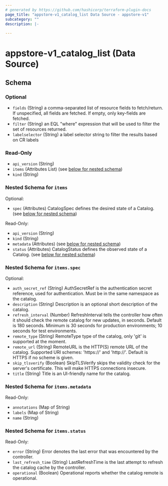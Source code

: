 ```yaml
---
# generated by https://github.com/hashicorp/terraform-plugin-docs
page_title: "appstore-v1_catalog_list Data Source - appstore-v1"
subcategory: ""
description: |-
  
---
```


# appstore-v1_catalog_list (Data Source)





<!-- schema generated by tfplugindocs -->
## Schema

### Optional

- `fields` (String) a comma-separated list of resource fields to fetch/return.  If unspecified, all fields are fetched.  If empty, only key-fields are fetched.
- `filter` (String) an EQL "where" expression that will be used to filter the set of resources returned.
- `labelselector` (String) a label selector string to filter the results based on CR labels

### Read-Only

- `api_version` (String)
- `items` (Attributes List) (see [below for nested schema](#nestedatt--items))
- `kind` (String)

<a id="nestedatt--items"></a>
### Nested Schema for `items`

Optional:

- `spec` (Attributes) CatalogSpec defines the desired state of a Catalog. (see [below for nested schema](#nestedatt--items--spec))

Read-Only:

- `api_version` (String)
- `kind` (String)
- `metadata` (Attributes) (see [below for nested schema](#nestedatt--items--metadata))
- `status` (Attributes) CatalogStatus defines the observed state of a Catalog. (see [below for nested schema](#nestedatt--items--status))

<a id="nestedatt--items--spec"></a>
### Nested Schema for `items.spec`

Optional:

- `auth_secret_ref` (String) AuthSecretRef is the authentication secret reference, used for authentication.
Must be in the same namespace as the catalog.
- `description` (String) Description is an optional short description of the catalog.
- `refresh_interval` (Number) RefreshInterval tells the controller how often it should check the remote catalog for new updates, in seconds.
Default is 180 seconds. Minimum is 30 seconds for production environments; 10 seconds for test environments.
- `remote_type` (String) RemoteType type of the catalog, only 'git' is supported at the moment.
- `remote_url` (String) RemoteURL is the HTTP(S) remote URL of the catalog. Supported URI schemes: 'https://' and 'http://'.
Default is HTTPS if no scheme is given.
- `skip_tlsverify` (Boolean) SkipTLSVerify skips the validity check for the server's certificate. This will make HTTPS connections insecure.
- `title` (String) Title is an UI-friendly name for the catalog.


<a id="nestedatt--items--metadata"></a>
### Nested Schema for `items.metadata`

Read-Only:

- `annotations` (Map of String)
- `labels` (Map of String)
- `name` (String)


<a id="nestedatt--items--status"></a>
### Nested Schema for `items.status`

Read-Only:

- `error` (String) Error denotes the last error that was encountered by the controller.
- `last_refresh_time` (String) LastRefreshTime is the last attempt to refresh the catalog cache by the controller.
- `operational` (Boolean) Operational reports whether the catalog remote is operational.
